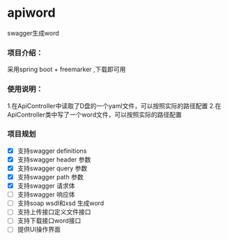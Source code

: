 # apiword

swagger生成word

### 项目介绍：

采用spring boot + freemarker ,下载即可用

### 使用说明：

1.在ApiController中读取了D盘的一个yaml文件，可以按照实际的路径配置
2.在ApiController类中写了一个word文件，可以按照实际的路径配置

### 项目规划
- [x] 支持swagger definitions
- [x] 支持swagger header 参数
- [x] 支持swagger query 参数
- [x] 支持swagger path 参数
- [x] 支持swagger 请求体
- [ ] 支持swagger 响应体
- [ ] 支持soap wsdl和xsd 生成word
- [ ] 支持上传接口定义文件接口
- [ ] 支持下载接口word接口
- [ ] 提供UI操作界面
